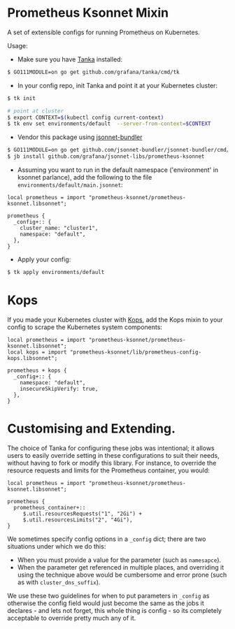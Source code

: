 # Prometheus Ksonnet Mixin

A set of extensible configs for running Prometheus on Kubernetes.

Usage:
- Make sure you have [Tanka](https://tanka.dev/install) installed:

```bash
$ GO111MODULE=on go get github.com/grafana/tanka/cmd/tk
```

- In your config repo, init Tanka and point it at your Kubernetes cluster:

```bash
$ tk init

# point at cluster
$ export CONTEXT=$(kubectl config current-context)
$ tk env set environments/default  --server-from-context=$CONTEXT
```

- Vendor this package using [jsonnet-bundler](https://github.com/jsonnet-bundler/jsonnet-bundler)

```bash
$ GO111MODULE=on go get github.com/jsonnet-bundler/jsonnet-bundler/cmd/jb
$ jb install github.com/grafana/jsonnet-libs/prometheus-ksonnet
```

- Assuming you want to run in the default namespace ('environment' in ksonnet parlance), add the following to the file `environments/default/main.jsonnet`:

```jsonnet
local prometheus = import "prometheus-ksonnet/prometheus-ksonnet.libsonnet";

prometheus {
  _config+:: {
    cluster_name: "cluster1",
    namespace: "default",
  },
}
```

- Apply your config:

```bash
$ tk apply environments/default
```

# Kops

If you made your Kubernetes cluster with [Kops](https://github.com/kubernetes/kops),
add the Kops mixin to your config to scrape the Kubernetes system components:

```jsonnet
local prometheus = import "prometheus-ksonnet/prometheus-ksonnet.libsonnet";
local kops = import "prometheus-ksonnet/lib/prometheus-config-kops.libsonnet";

prometheus + kops {
  _config+:: {
    namespace: "default",
    insecureSkipVerify: true,
  },
}
```

# Customising and Extending.

The choice of Tanka for configuring these jobs was intentional; it allows users
to easily override setting in these configurations to suit their needs, without having
to fork or modify this library.  For instance, to override the resource requests
and limits for the Prometheus container, you would:

```jsonnet
local prometheus = import "prometheus-ksonnet/prometheus-ksonnet.libsonnet";

prometheus {
  prometheus_container+::
     $.util.resourcesRequests("1", "2Gi") +
     $.util.resourcesLimits("2", "4Gi"),
}
```

We sometimes specify config options in a `_config` dict; there are two situations
under which we do this:

- When you must provide a value for the parameter (such as `namesapce`).
- When the parameter get referenced in multiple places, and overriding it using
  the technique above would be cumbersome and error prone (such as with `cluster_dns_suffix`).

We use these two guidelines for when to put parameters in `_config` as otherwise
the config field would just become the same as the jobs it declares - and lets
not forget, this whole thing is config - so its completely acceptable to override
pretty much any of it.
